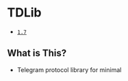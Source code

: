 # TDLib

* [`1.7`](https://github.com/kuituoshi/docker/blob/master/tdlib/1.7/Dockerfile)


## What is This?

* Telegram protocol library for minimal
